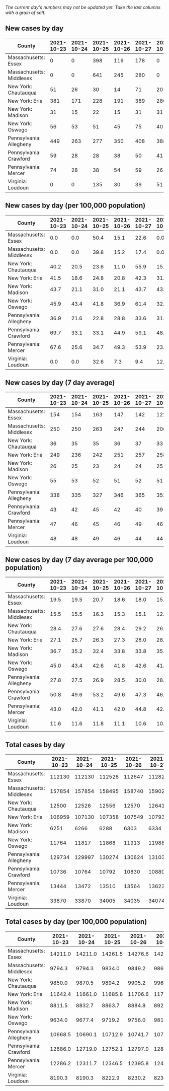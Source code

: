 _The current day's numbers may not be updated yet. Take the last columns with a grain of salt._
## New cases by day

| County | 2021-10-23 | 2021-10-24 | 2021-10-25 | 2021-10-26 | 2021-10-27 | 2021-10-28 | 2021-10-29 |
| --- | --- | --- | --- | --- | --- | --- | --- |
| Massachusetts: Essex | 0 | 0 | 398 | 119 | 178 | 0 |  |
| Massachusetts: Middlesex | 0 | 0 | 641 | 245 | 280 | 0 |  |
| New York: Chautauqua | 51 | 26 | 30 | 14 | 71 | 20 |  |
| New York: Erie | 381 | 171 | 228 | 191 | 389 | 286 |  |
| New York: Madison | 31 | 15 | 22 | 15 | 31 | 31 |  |
| New York: Oswego | 56 | 53 | 51 | 45 | 75 | 40 |  |
| Pennsylvania: Allegheny | 449 | 263 | 277 | 350 | 408 | 388 |  |
| Pennsylvania: Crawford | 59 | 28 | 28 | 38 | 50 | 41 |  |
| Pennsylvania: Mercer | 74 | 28 | 38 | 54 | 59 | 26 |  |
| Virginia: Loudoun | 0 | 0 | 135 | 30 | 39 | 51 |  |

## New cases by day (per 100,000 population)

| County | 2021-10-23 | 2021-10-24 | 2021-10-25 | 2021-10-26 | 2021-10-27 | 2021-10-28 | 2021-10-29 |
| --- | --- | --- | --- | --- | --- | --- | --- |
| Massachusetts: Essex | 0.0 | 0.0 | 50.4 | 15.1 | 22.6 | 0.0 |  |
| Massachusetts: Middlesex | 0.0 | 0.0 | 39.8 | 15.2 | 17.4 | 0.0 |  |
| New York: Chautauqua | 40.2 | 20.5 | 23.6 | 11.0 | 55.9 | 15.8 |  |
| New York: Erie | 41.5 | 18.6 | 24.8 | 20.8 | 42.3 | 31.1 |  |
| New York: Madison | 43.7 | 21.1 | 31.0 | 21.1 | 43.7 | 43.7 |  |
| New York: Oswego | 45.9 | 43.4 | 41.8 | 36.9 | 61.4 | 32.8 |  |
| Pennsylvania: Allegheny | 36.9 | 21.6 | 22.8 | 28.8 | 33.6 | 31.9 |  |
| Pennsylvania: Crawford | 69.7 | 33.1 | 33.1 | 44.9 | 59.1 | 48.4 |  |
| Pennsylvania: Mercer | 67.6 | 25.6 | 34.7 | 49.3 | 53.9 | 23.8 |  |
| Virginia: Loudoun | 0.0 | 0.0 | 32.6 | 7.3 | 9.4 | 12.3 |  |

## New cases by day (7 day average)

| County | 2021-10-23 | 2021-10-24 | 2021-10-25 | 2021-10-26 | 2021-10-27 | 2021-10-28 | 2021-10-29 |
| --- | --- | --- | --- | --- | --- | --- | --- |
| Massachusetts: Essex | 154 | 154 | 163 | 147 | 142 | 122 |  |
| Massachusetts: Middlesex | 250 | 250 | 263 | 247 | 244 | 206 |  |
| New York: Chautauqua | 36 | 35 | 35 | 36 | 37 | 33 |  |
| New York: Erie | 249 | 236 | 242 | 251 | 257 | 258 |  |
| New York: Madison | 26 | 25 | 23 | 24 | 24 | 25 |  |
| New York: Oswego | 55 | 53 | 52 | 51 | 52 | 51 |  |
| Pennsylvania: Allegheny | 338 | 335 | 327 | 346 | 365 | 352 |  |
| Pennsylvania: Crawford | 43 | 42 | 45 | 42 | 40 | 39 |  |
| Pennsylvania: Mercer | 47 | 46 | 45 | 46 | 49 | 46 |  |
| Virginia: Loudoun | 48 | 48 | 49 | 46 | 44 | 44 |  |

## New cases by day (7 day average per 100,000 population)

| County | 2021-10-23 | 2021-10-24 | 2021-10-25 | 2021-10-26 | 2021-10-27 | 2021-10-28 | 2021-10-29 |
| --- | --- | --- | --- | --- | --- | --- | --- |
| Massachusetts: Essex | 19.5 | 19.5 | 20.7 | 18.6 | 18.0 | 15.5 |  |
| Massachusetts: Middlesex | 15.5 | 15.5 | 16.3 | 15.3 | 15.1 | 12.8 |  |
| New York: Chautauqua | 28.4 | 27.6 | 27.6 | 28.4 | 29.2 | 26.0 |  |
| New York: Erie | 27.1 | 25.7 | 26.3 | 27.3 | 28.0 | 28.1 |  |
| New York: Madison | 36.7 | 35.2 | 32.4 | 33.8 | 33.8 | 35.2 |  |
| New York: Oswego | 45.0 | 43.4 | 42.6 | 41.8 | 42.6 | 41.8 |  |
| Pennsylvania: Allegheny | 27.8 | 27.5 | 26.9 | 28.5 | 30.0 | 28.9 |  |
| Pennsylvania: Crawford | 50.8 | 49.6 | 53.2 | 49.6 | 47.3 | 46.1 |  |
| Pennsylvania: Mercer | 43.0 | 42.0 | 41.1 | 42.0 | 44.8 | 42.0 |  |
| Virginia: Loudoun | 11.6 | 11.6 | 11.8 | 11.1 | 10.6 | 10.6 |  |

## Total cases by day

| County | 2021-10-23 | 2021-10-24 | 2021-10-25 | 2021-10-26 | 2021-10-27 | 2021-10-28 | 2021-10-29 |
| --- | --- | --- | --- | --- | --- | --- | --- |
| Massachusetts: Essex | 112130 | 112130 | 112528 | 112647 | 112825 | 112825 |  |
| Massachusetts: Middlesex | 157854 | 157854 | 158495 | 158740 | 159020 | 159020 |  |
| New York: Chautauqua | 12500 | 12526 | 12556 | 12570 | 12641 | 12661 |  |
| New York: Erie | 106959 | 107130 | 107358 | 107549 | 107938 | 108224 |  |
| New York: Madison | 6251 | 6266 | 6288 | 6303 | 6334 | 6365 |  |
| New York: Oswego | 11764 | 11817 | 11868 | 11913 | 11988 | 12028 |  |
| Pennsylvania: Allegheny | 129734 | 129997 | 130274 | 130624 | 131032 | 131420 |  |
| Pennsylvania: Crawford | 10736 | 10764 | 10792 | 10830 | 10880 | 10921 |  |
| Pennsylvania: Mercer | 13444 | 13472 | 13510 | 13564 | 13623 | 13649 |  |
| Virginia: Loudoun | 33870 | 33870 | 34005 | 34035 | 34074 | 34125 |  |

## Total cases by day (per 100,000 population)

| County | 2021-10-23 | 2021-10-24 | 2021-10-25 | 2021-10-26 | 2021-10-27 | 2021-10-28 | 2021-10-29 |
| --- | --- | --- | --- | --- | --- | --- | --- |
| Massachusetts: Essex | 14211.0 | 14211.0 | 14261.5 | 14276.6 | 14299.1 | 14299.1 |  |
| Massachusetts: Middlesex | 9794.3 | 9794.3 | 9834.0 | 9849.2 | 9866.6 | 9866.6 |  |
| New York: Chautauqua | 9850.0 | 9870.5 | 9894.2 | 9905.2 | 9961.2 | 9976.9 |  |
| New York: Erie | 11642.4 | 11661.0 | 11685.8 | 11706.6 | 11749.0 | 11780.1 |  |
| New York: Madison | 8811.5 | 8832.7 | 8863.7 | 8884.8 | 8928.5 | 8972.2 |  |
| New York: Oswego | 9634.0 | 9677.4 | 9719.2 | 9756.0 | 9817.5 | 9850.2 |  |
| Pennsylvania: Allegheny | 10668.5 | 10690.1 | 10712.9 | 10741.7 | 10775.3 | 10807.2 |  |
| Pennsylvania: Crawford | 12686.0 | 12719.0 | 12752.1 | 12797.0 | 12856.1 | 12904.6 |  |
| Pennsylvania: Mercer | 12286.2 | 12311.7 | 12346.5 | 12395.8 | 12449.7 | 12473.5 |  |
| Virginia: Loudoun | 8190.3 | 8190.3 | 8222.9 | 8230.2 | 8239.6 | 8251.9 |  |
